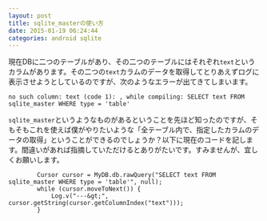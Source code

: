 ```yaml
---
layout: post
title: sqlite_masterの使い方
date: 2015-01-19 06:24:44
categories: android sqlite
---
```

<p>現在DBに二つのテーブルがあり、その二つのテーブルにはそれぞれ<code>text</code>というカラムがあります。その二つの<code>text</code>カラムのデータを取得してとりあえずログに表示させようとしているのですが、次のようなエラーが出てきてしまいます。</p>

```
no such column: text (code 1): , while compiling: SELECT text FROM sqlite_master WHERE type = 'table'
```

<p><code>sqlite_master</code>というようなものがあるということを先ほど知ったのですが、そもそもこれを使えば僕がやりたいような「全テーブル内で、指定したカラムのデータの取得」ということができるのでしょうか？以下に現在のコードを記します。間違いがあれば指摘していただけるとありがたいです。すみませんが、宜しくお願いします。</p>

```
        Cursor cursor = MyDB.db.rawQuery("SELECT text FROM sqlite_master WHERE type = 'table'", null);
        while (cursor.moveToNext()) {
            Log.v("---&gt;", cursor.getString(cursor.getColumnIndex("text")));
        }
```

